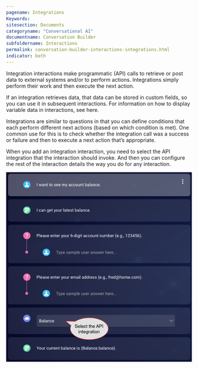 ```yaml
---
pagename: Integrations
Keywords:
sitesection: Documents
categoryname: "Conversational AI"
documentname: Conversation Builder
subfoldername: Interactions
permalink: conversation-builder-interactions-integrations.html
indicator: both
---
```


Integration interactions make programmatic (API) calls to retrieve or post data to external systems and/or to perform actions. Integrations simply perform their work and then execute the next action.

If an integration retrieves data, that data can be stored in custom fields, so you can use it in subsequent interactions. For information on how to display variable data in interactions, see here.

Integrations are similar to questions in that you can define conditions that each perform different next actions (based on which condition is met). One common use for this is to check whether the integration call was a success or failure and then to execute a next action that’s appropriate.

When you add an integration interaction, you need to select the API integration that the interaction should invoke. And then you can configure the rest of the interaction details the way you do for any interaction.

<img class="fancyimage" style="width:550px" src="img/ConvoBuilder/integrations_api.png">